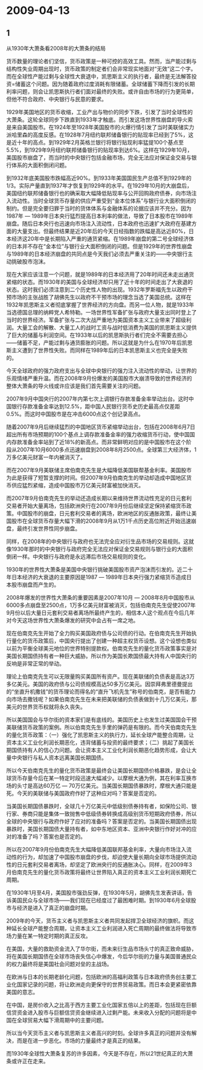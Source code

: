 # 2009-04-13

## 1

从1930年大萧条看2008年的大萧条的结局

货币数量的理论者们坚信，货币政策是一种可控的高效工具。然而，当产能过剩与结构性失业周期出现时，货币政策的制定者们会非常现实地面对“无效”这二个字。而在全球性产能过剩与全球性大衰退中，凯思斯主义的执行者，最终是无法解答投资=储蓄这个问题。因为随着政府过度消耗有限储蓄。全球储蓄下降而引发的长期利率问题，则会让凯思斯执行者们面对最终的失败。或许自由市场的行为更简单，但他不符合政府、中央银行与民意的要求。

1929年美国地区的货币收缩，工业产出与物价的同步下跌，引发了当时全球性的大萧条。这轮全球同步下跌直到1933年才触底。而引发这场世界性崩盘的导火索是来自美国股市。在1924年至1928年美国股市的火爆行情引发了当时美联储实力派哈里森的高度反感。在1928年7月纽约联邦储备银行的贴现率已经到了5%，这是近十年的高点。到1929年2月英格兰银行将银行贴现利率猛提100个基点至5.5%，到1929年9月纽约联邦储备银行的贴现率到达6%。这样在1929年10月，美国股市崩盘了，而当时的中央银行包括金融市场，完全无法应对保证金交易与银行体系的大面积倒闭问题。

到1932年底美国股市跌幅高近90%。到1933年美国国民生产总值不到1929年的1/3。实际产量直到1937年才恢复到1929年的水平。在1929年10月的大崩盘后，美国纽约联邦储备银行也的确采取大幅降低贴现率与公开回购政府债券，向市场注入流动性。当时全球货币存量的供应严重受到“金本位体系”与银行业大面积倒闭的制约。但是完全要归罪于当时的货体体系与金融体系的论据应该并不充分。因为1987年 ― 1989年日本央行猛烈提高日本利率的做法，导致了日本股市在1989年崩盘。随后日本央行也迅速向市场注入流动性，日本政府也迅速扩大政府在基建方面的大量支出。但最终结果是近20年后的今天日经指数的跌幅是高达近80%，日本经济这20年中是长期陷入严重的通货紧缩。在1989年崩盘的第二号全球经济体的日本并不存在“金本位”与银行业大面积倒闭的问题。但是1929年的世界性崩盘与1989年的日本经济崩盘的共同点是今天我们必须去严重关注的――中央银行主动挑破股市泡沫。

现在大家应该注意一个问题，就是1989年的日本经济用了20年时间还未走出通货紧缩的状态。而1930年的美国与全球经济却只用了近十年的时间走出了大衰退的状态。这时我们必须注意到二个历史性人物的出现。1932年罗斯福先生以政府干预市场的主张战胜了胡佛先生以政府不干预市场的理念当选了美国总统。这样在1932年凯思斯主义者彻底掌握了世界经济的方向盘。而另一位人物，就是1933年当选德国总理的纳粹党人希特勒。一场世界性军备扩张与政府大量支出同时登上了当时的世界经济。军备扩张与二次大战严重地为美国资本主义工业带来了超级利润。大量工会的解散、大量工人的战时工资与战时低消费为美国的凯思斯主义提供了巨大的储蓄与利润空间。在1933年以后的凯思斯执行者们完全不需要去担心――储蓄不足，产能过剩与通货膨胀的问题。所以这就是为什么在1970年后凯思斯主义遭到了世界性失败。而同样在1989年后的日本凯思斯主义也完全是失败的。

今天全球政府的强力政府支出与全球中央银行的强力注入流动性的举动，让世界的乐观情绪严重升温。而在2008年9月份爆发的美国股市大崩溃导致的世界经济的整体大萧条的导火线或许应该是我们首先需要关注的问题。

2007年9月中国央行的2007年内第七次上调银行存款准备金率举动出台。这时中国银行存款准备金率达到12.5%，距中国人民银行货币史历史最高点仅差距0.5%。而这时中国股市是在冲击6000点这个创记录高点。

随着2007年9月后继续猛烈的中国地区货币紧缩举动出台，包括在2008年6月7日超出所有市场预期的100个基点上调存款准备金率的强力收缩货币行动，使中国国内存款准备金率站到了近18%的新高点。而非常鲜明对应的是中国股市在这个阶段从2007年10月6000多点迅速崩盘到2008年8月2500点。全球第三大经济体，1万多亿美元财富一年内被消灭了。

而在2007年9月美联储主席伯南克先生是大幅降低美国联帮基金利率。美国股市为此是获得了短暂支撑的时间。但2007年9月伯南克生的举动却造成中国地区货币供应猛烈紧缩，造成中国股市万亿美元财富被加快消灭。

而2007年9月伯南克先生的举动还造成长期以来维持世界流动性充足的日元套利交易者开始大量离场，包括欧洲央行在2007年9月份后继续坚定保持紧缩货币政策。中国股市的崩盘，日元套利交易者的离场，欧洲地区的反通胀政策，最终让美国股市在全球货币存量大幅下滑的2008年9月从1万1千点历史高位附近开始迅速崩盘，最终引发世界性同步崩盘。

同样，在2008年的中央银行与政府也无法完全应对衍生品市场的交易规则。这就像1930年那时的中央银行与政府完全无法应对保证金交易规则与银行业的大面积倒闭一样。中央银行与政府是永远滞后市场交易规则的变化。

1930年的世界性大萧条是美国中央银行挑破美国股市资产泡沫而引发的。近二十年日本经济的大衰退的主要原因是1987 ― 1989年日本央行强力紧缩货币造成日本股市崩盘而产生的。

2008年爆发的世界性大萧条的重要因素是2007年10月 ― 2008年8月中国股市从6000多点崩盘至2500点，1万多亿美元财富被消灭，包括伯南克先生促使2007年9月份以后大量日元套利交易者离场所最终产生的，相信本人这个观点在今后几年对今天这场世界性大萧条爆发的研究中会占有一席之地。

现在伯南克先生开始了全力购买美国政府债与公司债的行动。在伯南克先生开始执行量化的货币政策后，中国央行提出了创建一种超主权货币设想。这个设想也类似以前为平衡全球美元地位的世界特别提款权。伯南克先生的量化货币政策事实是对美国长期国债持有者一种巨大威胁。所以作为美国长欺国债最大持有人中国央行的反响是非常正常的举动。

理论上伯南克先生可以无限量购买美国所有资产。现在美联储的负债表是高达3万多亿美元。美国的政府债与公司债规模高达50多万亿美元。因崇拜弗里德曼提出的“坐直升机撒钱”的货币理论而得名的“直升飞机先生”称号的伯南克，是否有能力向市场去撒钱呢？如果伯南克先生在未来把美联储的负债表做到十几万亿美元，那美元的世界货币权就将永久丧失。

所以美国国会与华尔街的资本家们是有底线的。美国历史上也发生过美国国会干预美联储货币政策的案例。所以伯南克先生手里的弹药是有限的。而今天伯南克先生的量化货币政策：（一）强化了凯思斯主义的执行力，延长全球产能整合周期，让资本主义工业化利润长期恶化，违背储蓄与投资的最终要求；（二）挑起了美国长期国债持有人的信心力问题。会让资本主义工业化利润长期恶化趋势形成，会让大量中央银行与私人资本远离美国长期国债。

所以今天伯南克先生的量化货币政策是最终会让美国长期国债价格暴跌，是会让全球货币存量今后在某一特定时段迅速大幅减少。以摩根大通为例，其在利率互换市场的头寸是高达60万亿 ― 70万亿美元。当美国长期国债暴跌时，摩根大通只能是死。今天的美联储与美国政府作好了这种应对吗？答案是否定的。

当美国长期国债暴跌时，全球几十万亿美元中低级别债券持有者，如保险公司、银行家、券商只能是集体一致抛售中低级债券转换成高级别货币短期政府债券，所以全球的中央银行与政府作好了应对的准备吗？答案是否定的。当美国长期国债出现暴跌时，美国长期国债大量持有者，如中东地区资本、亚洲中央银行作好对冲的应对的准备了吗？答案也是否定的。

所以在2007年9月份伯南克先生大幅降低美国联邦基金利率，大量向市场注入流动性的行为，却加速了中国股市崩盘的步伐，却迫使大量长期向全球市场提供流动性的日元套利交易者离场，却坚定了欧洲央行的反通胀决心。同样，在2009年3月伯南克先生的量化货币政策将最终让世界陷入真正的资本主义工业利润长期死亡周期。

在1930年1月至4月，美国股市强劲反弹，在1930年5月，胡佛先生发表讲话，告诉美国民众与全球市场――我们现在已经度过了最困难时期。到1930年6月全球股市与经济是进入了真正的崩盘时期。

2009年的今天，货币主义者与凯思斯主义者共同发起捍卫全球经济的旗帜。而这种延长全球产能整合周期，让资本主义工业利润进入死亡周期的最终做法将导致市场力量在某一特定时期的真正反攻。

在美国，大量的救助资金流入了华尔街，而未来衍生品市场头寸的真正致命威胁，将在美国长期国债在全球市场丧失信心中爆发，今后华尔街的力量与美国普通民众的权力最终将是美国社会问题对垒的主战场。

在欧洲与日本的长期老龄化问题，包括欧洲的高福利政策与日本政府债务创主要工业化国家记录的问题，将让欧洲走向更保守的世界贸易政策。而日本会更紧密依靠美国的意志。

在中国，是房价收入之比高于西方主要工业化国家五倍以上的差距，包括现在巨额信贷资金进入股市与巨额信贷资金继续进入过剩产能。未来收入分配的问题将是中国在全球贸易大幅下滑周期中的主要问题。

所以当今天货币主义者与凯思斯主义者高兴的时刻。全球许多真正的问题并没有解决，而是在进一步恶化。市场的力量最终才是真正的结果。

而1930年全球性大萧条复苏的许多因素，今天是不存在，所以21世纪真正的大萧条或许正在走来。




